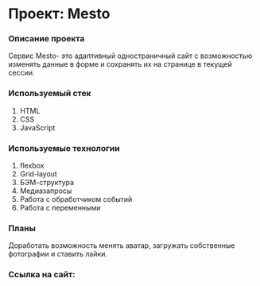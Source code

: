 # Проект: Mesto

### Описание проекта
Сервис Mesto- это адаптивный одностраничный сайт с возможностью изменять данные в форме и сохранять их на странице в текущей сессии.

### Используемый стек
1. HTML
2. CSS
3. JavaScript

### Используемые технологии
1. flexbox
2. Grid-layout
3. БЭМ-структура
4. Медиазапросы
5. Работа с обработчиком событий
6. Работа с переменными

### Планы
Доработать возможность менять аватар, загружать собственные фотографии и ставить лайки.

### Ссылка на сайт:
